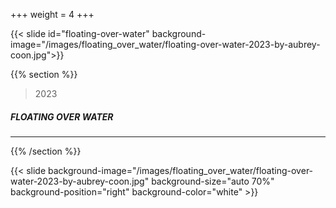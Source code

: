 +++
weight = 4
+++


{{< slide id="floating-over-water" background-image="/images/floating_over_water/floating-over-water-2023-by-aubrey-coon.jpg">}}

{{% section %}}

> 2023

##### FLOATING OVER WATER

---

{{% /section %}}

{{< slide background-image="/images/floating_over_water/floating-over-water-2023-by-aubrey-coon.jpg" background-size="auto 70%" background-position="right" background-color="white" >}}